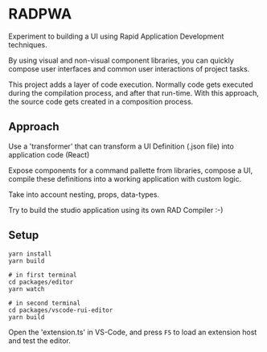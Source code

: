 # RADPWA

Experiment to building a UI using Rapid Application Development techniques.

By using visual and non-visual component libraries, you can quickly compose user interfaces and common user interactions of project tasks.

This project adds a layer of code execution. Normally code gets executed during the compilation process, and after that run-time.
With this approach, the source code gets created in a composition process.

## Approach

Use a 'transformer' that can transform a UI Definition (.json file) into application code (React)

Expose components for a command pallette from libraries, compose a UI, compile these definitions into a working application with custom logic.

Take into account nesting, props, data-types.

Try to build the studio application using its own RAD Compiler :-)

## Setup

```
yarn install
yarn build

# in first terminal
cd packages/editor
yarn watch

# in second terminal
cd packages/vscode-rui-editor
yarn build
```

Open the 'extension.ts' in VS-Code, and press `F5` to load an extension host and test the editor.
